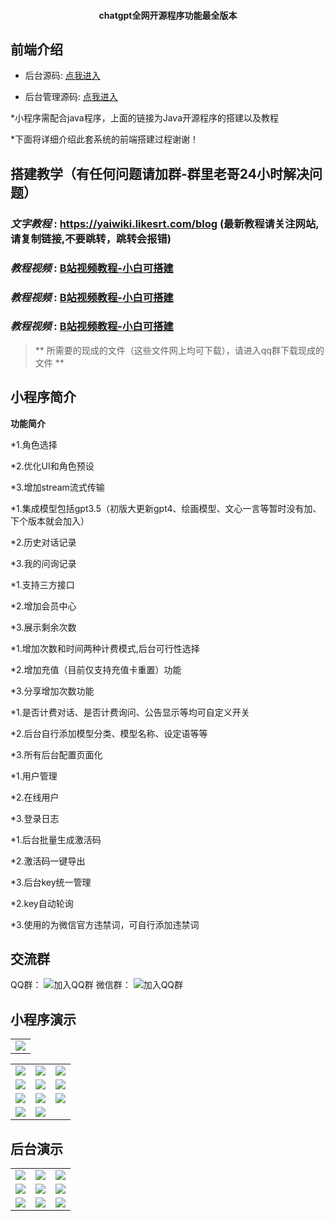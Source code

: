 <h4 align="center">chatgpt全网开源程序功能最全版本</h4>


## 前端介绍

* 后台源码: [点我进入](https://gitee.com/e0cia/chatgpt_wechat_houtai)

* 后台管理源码: [点我进入](https://gitee.com/e0cia/chatgpt_wechat_manager)

*小程序需配合java程序，上面的链接为Java开源程序的搭建以及教程

*下面将详细介绍此套系统的前端搭建过程谢谢！


## 搭建教学（有任何问题请加群-群里老哥24小时解决问题）
###  **_文字教程_**  : https://yaiwiki.likesrt.com/blog (最新教程请关注网站,请复制链接,不要跳转，跳转会报错)

###  **_教程视频_**  : [B站视频教程-小白可搭建](https://space.bilibili.com/342298458/channel/seriesdetail?sid=3077994&ctype=0)
###  **_教程视频_**  : [B站视频教程-小白可搭建](https://space.bilibili.com/342298458/channel/seriesdetail?sid=3077994&ctype=0)
###  **_教程视频_**  : [B站视频教程-小白可搭建](https://space.bilibili.com/342298458/channel/seriesdetail?sid=3077994&ctype=0)


>  ** 所需要的现成的文件（这些文件网上均可下载），请进入qq群下载现成的文件 ** 



## 小程序简介

**功能简介** 

*1.角色选择

*2.优化UI和角色预设

*3.增加stream流式传输

*1.集成模型包括gpt3.5（初版大更新gpt4、绘画模型、文心一言等暂时没有加、下个版本就会加入）

*2.历史对话记录

*3.我的问询记录

*1.支持三方接口

*2.增加会员中心

*3.展示剩余次数

*1.增加次数和时间两种计费模式,后台可行性选择

*2.增加充值（目前仅支持充值卡重置）功能

*3.分享增加次数功能

*1.是否计费对话、是否计费询问、公告显示等均可自定义开关

*2.后台自行添加模型分类、模型名称、设定语等等

*3.所有后台配置页面化

*1.用户管理

*2.在线用户

*3.登录日志

*1.后台批量生成激活码

*2.激活码一键导出

*3.后台key统一管理

*2.key自动轮询

*3.使用的为微信官方违禁词，可自行添加违禁词


## 交流群

QQ群： ![加入QQ群](https://yuan-ai.oss-cn-beijing.aliyuncs.com/qqgroup.jpg)
微信群： ![加入QQ群](https://yuan-ai.oss-cn-beijing.aliyuncs.com/qqgroup.jpg)

## 小程序演示
<table>
    <tr>
        <td><img src="https://image.hongchiqingyun.com/gh_35c30216652f_258.jpg"/></td>
    </tr>
</table>

<table>
    <tr>
        <td><img src="https://yuan-ai.oss-cn-beijing.aliyuncs.com/qiantai/1.png"/></td>
        <td><img src="https://yuan-ai.oss-cn-beijing.aliyuncs.com/qiantai/2.png"/></td>
        <td><img src="https://yuan-ai.oss-cn-beijing.aliyuncs.com/qiantai/3.png"/></td>
    </tr>
    <tr>
        <td><img src="https://yuan-ai.oss-cn-beijing.aliyuncs.com/qiantai/4.png"/></td>
        <td><img src="https://yuan-ai.oss-cn-beijing.aliyuncs.com/qiantai/5.png"/></td>        
        <td><img src="https://yuan-ai.oss-cn-beijing.aliyuncs.com/qiantai/6.png"/></td>
    </tr>
    <tr>
        <td><img src="https://yuan-ai.oss-cn-beijing.aliyuncs.com/qiantai/7.png"/></td>
        <td><img src="https://yuan-ai.oss-cn-beijing.aliyuncs.com/qiantai/8.png"/></td> 
         <td><img src="https://yuan-ai.oss-cn-beijing.aliyuncs.com/qiantai/9.png"/></td>
    </tr>
    <tr>
        <td><img src="https://yuan-ai.oss-cn-beijing.aliyuncs.com/qiantai/10.png"/></td>
        <td><img src="https://yuan-ai.oss-cn-beijing.aliyuncs.com/qiantai/11.png"/></td> 
    </tr>	 
 
</table>




## 后台演示
<table>
    <tr>
        <td><img src="https://yuan-ai.oss-cn-beijing.aliyuncs.com/houtai/1.png"/></td>
        <td><img src="https://yuan-ai.oss-cn-beijing.aliyuncs.com/houtai/2.png"/></td>
        <td><img src="https://yuan-ai.oss-cn-beijing.aliyuncs.com/houtai/3.png"/></td>
    </tr>
    <tr>
        <td><img src="https://yuan-ai.oss-cn-beijing.aliyuncs.com/houtai/4.png"/></td>
        <td><img src="https://yuan-ai.oss-cn-beijing.aliyuncs.com/houtai/5.png"/></td>
        <td><img src="https://yuan-ai.oss-cn-beijing.aliyuncs.com/houtai/6.png"/></td>
    </tr>
     <tr>
        <td><img src="https://yuan-ai.oss-cn-beijing.aliyuncs.com/houtai/7.png"/></td>
        <td><img src="https://yuan-ai.oss-cn-beijing.aliyuncs.com/houtai/8.png"/></td>
        <td><img src="https://yuan-ai.oss-cn-beijing.aliyuncs.com/houtai/9.png"/></td>
    </tr>
</table>
